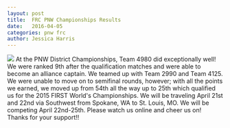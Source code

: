 ```yaml
---
layout: post
title:  FRC PNW Championships Results
date:   2016-04-05
categories: pnw frc
author: Jessica Harris
---
```

![](https://cloud.githubusercontent.com/assets/10913095/7165336/dd58d7c2-e35b-11e4-9350-2ae442e18207.jpg)
At the PNW District Championships, Team 4980 did exceptionally well! We were ranked 9th after the qualification matches and were able to become an alliance captain. We teamed up with Team 2990 and Team 4125. We were unable to move on to semifinal rounds, however; with all the points we earned, we moved up from 54th all the way up to 25th which qualified us for the 2015 FIRST World's Championships. We will be traveling April 21st and 22nd via Southwest from Spokane, WA to St. Louis, MO. We will be competing April 22nd-25th. Please watch us online and cheer us on! Thanks for your support!!
